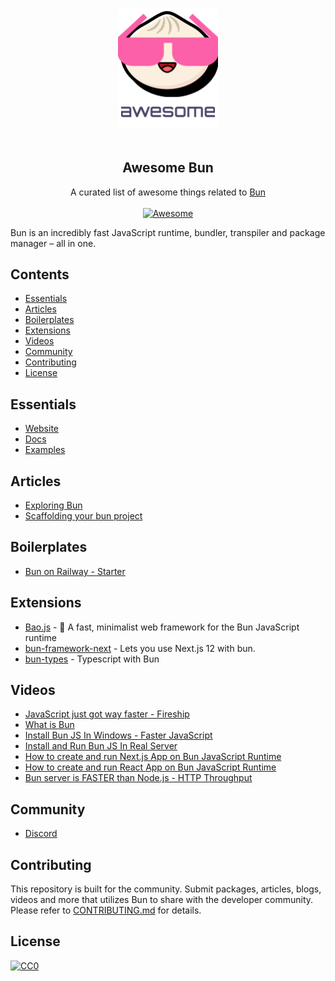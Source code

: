 <p align="center">
  <br>
  <img width="160" src="./awesome-bun.png" alt="logo of awesome-bun repository">
  <br>
  <br>
</p>

<h2 align='center'>Awesome Bun</h2>

<p align='center'>
A curated list of awesome things related to <a href='https://github.com/Jarred-Sumner/bun'>Bun</a>
<br><br>

<a href='https://github.com/sindresorhus/awesome'>
<img src='https://cdn.rawgit.com/sindresorhus/awesome/d7305f38d29fed78fa85652e3a63e154dd8e8829/media/badge.svg' alt='Awesome'>
</a>
</p>

Bun is an incredibly fast JavaScript runtime, bundler, transpiler and package manager – all in one.

## Contents
- [Essentials](#essentials)
- [Articles](#articles)
- [Boilerplates](#boilerplates)
- [Extensions](#extensions)
- [Videos](#videos)
- [Community](#community)
- [Contributing](#contributing)
- [License](#license)

## Essentials
* [Website](https://bun.sh/)
* [Docs](https://github.com/Jarred-Sumner/bun#Reference)
* [Examples](https://github.com/Jarred-Sumner/bun/tree/main/examples)

## Articles
* [Exploring Bun](https://jenil777007.hashnode.dev/lets-bun)
* [Scaffolding your bun project ](https://codetea.com/scaffolding-your-bun-project-boilerplate/)

## Boilerplates
* [Bun on Railway - Starter](https://github.com/FarazPatankar/bun-on-railway)

## Extensions
* [Bao.js](https://github.com/mattreid1/baojs) - 🥟 A fast, minimalist web framework for the Bun JavaScript runtime
* [bun-framework-next](https://www.npmjs.com/package/bun-framework-next) - Lets you use Next.js 12 with bun.
* [bun-types](https://www.npmjs.com/package/bun-types) - Typescript with Bun

## Videos

* [JavaScript just got way faster - Fireship](https://www.youtube.com/watch?v=FMhScnY0dME)
* [What is Bun](https://www.youtube.com/watch?v=Rp5yvwX7orE)
* [Install Bun JS In Windows - Faster JavaScript](https://www.youtube.com/watch?v=aNL3gXW0ZuM)
* [Install and Run Bun JS In Real Server](https://www.youtube.com/watch?v=lDGrDOGyOr0)
* [How to create and run Next.js App on Bun JavaScript Runtime](https://www.youtube.com/watch?v=U4sX83dlZx8)
* [How to create and run React App on Bun JavaScript Runtime](https://www.youtube.com/watch?v=UrO2UhA8SQE)
* [Bun server is FASTER than Node.js - HTTP Throughput](https://www.youtube.com/watch?v=887G_d1OvYA)

## Community
* [Discord](https://bun.sh/discord)

## Contributing
This repository is built for the community. Submit packages, articles, blogs, videos and more that utilizes Bun to share with the developer community. Please refer to [CONTRIBUTING.md](/CONTRIBUTING.md) for details.


## License
[![CC0](http://mirrors.creativecommons.org/presskit/buttons/88x31/svg/cc-zero.svg)](http://creativecommons.org/publicdomain/zero/1.0/)
